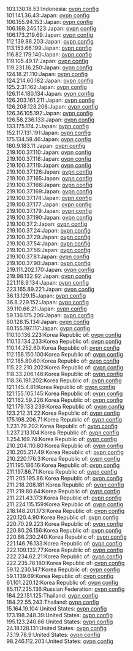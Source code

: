 103.130.18.53:Indonesia: [ovpn config](vpn/103_130_18_53.ovpn)  
101.141.36.43:Japan: [ovpn config](vpn/101_141_36_43.ovpn)  
106.155.94.153:Japan: [ovpn config](vpn/106_155_94_153.ovpn)  
106.168.245.123:Japan: [ovpn config](vpn/106_168_245_123.ovpn)  
106.173.219.69:Japan: [ovpn config](vpn/106_173_219_69.ovpn)  
112.139.86.203:Japan: [ovpn config](vpn/112_139_86_203.ovpn)  
113.153.66.199:Japan: [ovpn config](vpn/113_153_66_199.ovpn)  
116.82.179.140:Japan: [ovpn config](vpn/116_82_179_140.ovpn)  
119.105.49.17:Japan: [ovpn config](vpn/119_105_49_17.ovpn)  
119.231.16.250:Japan: [ovpn config](vpn/119_231_16_250.ovpn)  
124.18.21.110:Japan: [ovpn config](vpn/124_18_21_110.ovpn)  
124.214.60.182:Japan: [ovpn config](vpn/124_214_60_182.ovpn)  
125.2.31.162:Japan: [ovpn config](vpn/125_2_31_162.ovpn)  
126.114.180.134:Japan: [ovpn config](vpn/126_114_180_134.ovpn)  
126.203.161.211:Japan: [ovpn config](vpn/126_203_161_211.ovpn)  
126.208.123.206:Japan: [ovpn config](vpn/126_208_123_206.ovpn)  
126.36.105.192:Japan: [ovpn config](vpn/126_36_105_192.ovpn)  
126.58.236.133:Japan: [ovpn config](vpn/126_58_236_133.ovpn)  
133.175.174.2:Japan: [ovpn config](vpn/133_175_174_2.ovpn)  
152.117.131.191:Japan: [ovpn config](vpn/152_117_131_191.ovpn)  
175.134.58.46:Japan: [ovpn config](vpn/175_134_58_46.ovpn)  
180.9.183.11:Japan: [ovpn config](vpn/180_9_183_11.ovpn)  
219.100.37.110:Japan: [ovpn config](vpn/219_100_37_110.ovpn)  
219.100.37.118:Japan: [ovpn config](vpn/219_100_37_118.ovpn)  
219.100.37.119:Japan: [ovpn config](vpn/219_100_37_119.ovpn)  
219.100.37.126:Japan: [ovpn config](vpn/219_100_37_126.ovpn)  
219.100.37.165:Japan: [ovpn config](vpn/219_100_37_165.ovpn)  
219.100.37.166:Japan: [ovpn config](vpn/219_100_37_166.ovpn)  
219.100.37.169:Japan: [ovpn config](vpn/219_100_37_169.ovpn)  
219.100.37.174:Japan: [ovpn config](vpn/219_100_37_174.ovpn)  
219.100.37.177:Japan: [ovpn config](vpn/219_100_37_177.ovpn)  
219.100.37.179:Japan: [ovpn config](vpn/219_100_37_179.ovpn)  
219.100.37.190:Japan: [ovpn config](vpn/219_100_37_190.ovpn)  
219.100.37.2:Japan: [ovpn config](vpn/219_100_37_2.ovpn)  
219.100.37.24:Japan: [ovpn config](vpn/219_100_37_24.ovpn)  
219.100.37.29:Japan: [ovpn config](vpn/219_100_37_29.ovpn)  
219.100.37.54:Japan: [ovpn config](vpn/219_100_37_54.ovpn)  
219.100.37.56:Japan: [ovpn config](vpn/219_100_37_56.ovpn)  
219.100.37.81:Japan: [ovpn config](vpn/219_100_37_81.ovpn)  
219.100.37.90:Japan: [ovpn config](vpn/219_100_37_90.ovpn)  
219.111.202.170:Japan: [ovpn config](vpn/219_111_202_170.ovpn)  
219.98.132.92:Japan: [ovpn config](vpn/219_98_132_92.ovpn)  
221.118.9.134:Japan: [ovpn config](vpn/221_118_9_134.ovpn)  
223.165.89.221:Japan: [ovpn config](vpn/223_165_89_221.ovpn)  
36.13.129.15:Japan: [ovpn config](vpn/36_13_129_15.ovpn)  
36.8.229.152:Japan: [ovpn config](vpn/36_8_229_152.ovpn)  
39.110.66.21:Japan: [ovpn config](vpn/39_110_66_21.ovpn)  
59.136.175.206:Japan: [ovpn config](vpn/59_136_175_206.ovpn)  
60.128.15.134:Japan: [ovpn config](vpn/60_128_15_134.ovpn)  
60.155.197.117:Japan: [ovpn config](vpn/60_155_197_117.ovpn)  
110.10.136.223:Korea Republic of: [ovpn config](vpn/110_10_136_223.ovpn)  
110.13.134.233:Korea Republic of: [ovpn config](vpn/110_13_134_233.ovpn)  
110.14.252.60:Korea Republic of: [ovpn config](vpn/110_14_252_60.ovpn)  
112.158.150.100:Korea Republic of: [ovpn config](vpn/112_158_150_100.ovpn)  
112.185.80.60:Korea Republic of: [ovpn config](vpn/112_185_80_60.ovpn)  
115.22.210.202:Korea Republic of: [ovpn config](vpn/115_22_210_202.ovpn)  
118.33.206.146:Korea Republic of: [ovpn config](vpn/118_33_206_146.ovpn)  
118.36.191.202:Korea Republic of: [ovpn config](vpn/118_36_191_202.ovpn)  
121.145.4.81:Korea Republic of: [ovpn config](vpn/121_145_4_81.ovpn)  
121.155.105.145:Korea Republic of: [ovpn config](vpn/121_155_105_145.ovpn)  
121.162.59.226:Korea Republic of: [ovpn config](vpn/121_162_59_226.ovpn)  
121.179.133.239:Korea Republic of: [ovpn config](vpn/121_179_133_239.ovpn)  
123.212.31.22:Korea Republic of: [ovpn config](vpn/123_212_31_22.ovpn)  
175.198.206.71:Korea Republic of: [ovpn config](vpn/175_198_206_71.ovpn)  
1.231.79.202:Korea Republic of: [ovpn config](vpn/1_231_79_202.ovpn)  
1.237.213.104:Korea Republic of: [ovpn config](vpn/1_237_213_104.ovpn)  
1.254.169.74:Korea Republic of: [ovpn config](vpn/1_254_169_74.ovpn)  
210.204.110.80:Korea Republic of: [ovpn config](vpn/210_204_110_80.ovpn)  
210.205.217.49:Korea Republic of: [ovpn config](vpn/210_205_217_49.ovpn)  
210.220.176.3:Korea Republic of: [ovpn config](vpn/210_220_176_3.ovpn)  
211.195.186.16:Korea Republic of: [ovpn config](vpn/211_195_186_16.ovpn)  
211.197.86.71:Korea Republic of: [ovpn config](vpn/211_197_86_71.ovpn)  
211.205.195.86:Korea Republic of: [ovpn config](vpn/211_205_195_86.ovpn)  
211.218.208.181:Korea Republic of: [ovpn config](vpn/211_218_208_181.ovpn)  
211.219.80.64:Korea Republic of: [ovpn config](vpn/211_219_80_64.ovpn)  
211.221.43.173:Korea Republic of: [ovpn config](vpn/211_221_43_173.ovpn)  
211.224.115.159:Korea Republic of: [ovpn config](vpn/211_224_115_159.ovpn)  
218.148.201.173:Korea Republic of: [ovpn config](vpn/218_148_201_173.ovpn)  
220.120.4.90:Korea Republic of: [ovpn config](vpn/220_120_4_90.ovpn)  
220.70.29.223:Korea Republic of: [ovpn config](vpn/220_70_29_223.ovpn)  
220.80.26.156:Korea Republic of: [ovpn config](vpn/220_80_26_156.ovpn)  
220.86.230.240:Korea Republic of: [ovpn config](vpn/220_86_230_240.ovpn)  
221.146.76.133:Korea Republic of: [ovpn config](vpn/221_146_76_133.ovpn)  
222.109.132.77:Korea Republic of: [ovpn config](vpn/222_109_132_77.ovpn)  
222.234.62.21:Korea Republic of: [ovpn config](vpn/222_234_62_21.ovpn)  
222.235.78.180:Korea Republic of: [ovpn config](vpn/222_235_78_180.ovpn)  
59.12.230.147:Korea Republic of: [ovpn config](vpn/59_12_230_147.ovpn)  
59.1.139.69:Korea Republic of: [ovpn config](vpn/59_1_139_69.ovpn)  
61.101.220.12:Korea Republic of: [ovpn config](vpn/61_101_220_12.ovpn)  
85.117.235.136:Russian Federation: [ovpn config](vpn/85_117_235_136.ovpn)  
184.22.151.125:Thailand: [ovpn config](vpn/184_22_151_125.ovpn)  
184.22.55.243:Thailand: [ovpn config](vpn/184_22_55_243.ovpn)  
15.164.19.104:United States: [ovpn config](vpn/15_164_19_104.ovpn)  
173.198.248.39:United States: [ovpn config](vpn/173_198_248_39.ovpn)  
195.123.240.66:United States: [ovpn config](vpn/195_123_240_66.ovpn)  
24.18.128.131:United States: [ovpn config](vpn/24_18_128_131.ovpn)  
73.19.78.9:United States: [ovpn config](vpn/73_19_78_9.ovpn)  
98.246.112.203:United States: [ovpn config](vpn/98_246_112_203.ovpn)  
